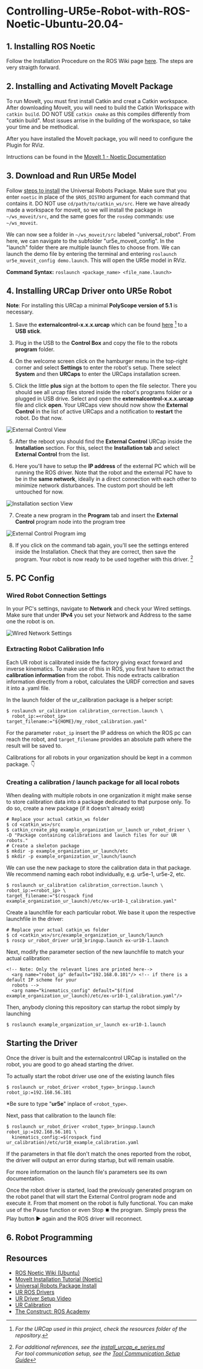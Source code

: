 # Controlling-UR5e-Robot-with-ROS-Noetic-Ubuntu-20.04-


## 1. Installing ROS Noetic

Follow the Installation Procedure on the ROS Wiki page [here](https://wiki.ros.org/noetic/Installation/Ubuntu). The steps are very straigth forward.

## 2. Installing and Activating MoveIt Package

To run MoveIt, you must first install Catkin and creat a Catkin workspace. After downloading MoveIt, you will need to build the Catkin Workspace with `catkin build`. DO NOT USE `catkin cmake` as this compiles differently from "catkin build". Most issues arrise in the building of the workspace, so take your time and be methodical.

After you have installed the MoveIt package, you will need to configure the Plugin for RViz.

Intructions can be found in the [MoveIt 1 - Noetic Documentation](https://moveit.github.io/moveit_tutorials/doc/getting_started/getting_started.html)

## 3. Download and Run UR5e Model

Follow [steps to install](https://wiki.ros.org/universal_robots) the Universal Robots Package. Make sure that you enter `noetic` in place of the `$ROS_DISTRO` argument for each command that contains it. DO NOT use `cd/path/to/catkin_ws/src`. Here we have already made a workspace for moveit, so we will install the package in `~/ws_moveit/src`, and the same goes for the `rosdep` commands: use `~/ws_moveit`.

We can now see a folder in `~/ws_moveit/src` labeled "universal_robot". From here, we can navigate to the subfolder "ur5e_moveit_config". In the "launch" folder there are multiple launch files to choose from. We can launch the demo file by entering the terminal and entering 
`roslaunch ur5e_moveit_config demo.launch`. This will open the UR5e model in RViz.

**Command Syntax:** `roslaunch <package_name> <file_name.launch>`


## 4. Installing URCap Driver onto UR5e Robot

**Note**: For installing this URCap a minimal **PolyScope version of 5.1** is necessary.

1. Save the **externalcontrol-x.x.x.urcap** which can be found [here](https://github.com/UniversalRobots/Universal_Robots_ExternalControl_URCap/releases) [^1] to a **USB stick**.

[^1]: *For the URCap used in this project, check the resources folder of the repository.* 

3. Plug in the USB to the **Control Box** and copy the file to the robots **program** folder.

4. On the welcome screen click on the hamburger menu in the top-right corner and select **Settings** to enter the robot's setup. There select **System** and then **URCaps** to enter the URCaps installation screen.

5. Click the little **plus** sign at the bottom to open the file selector. There you should see all urcap files stored inside the robot's programs folder or a plugged in USB drive. Select and open the **externalcontrol-x.x.x.urcap** file and click **open**. Your URCaps view should now show the **External Control** in the list of active URCaps and a notification to **restart** the robot. Do that now.
   
![External Control View](https://github.com/UniversalRobots/Universal_Robots_ROS_Driver/raw/master/ur_robot_driver/doc/initial_setup_images/es_05_urcaps_installed.png)
 
5. After the reboot you should find the **External Control** URCap inside the **Installation** section. For this, select the **Installation tab** and select **External Control** from the list.
    
6. Here you'll have to setup the **IP address** of the external PC which will be running the ROS driver. Note that the robot and the external PC have to be in the **same network**, ideally in a direct connection with each other to minimize network disturbances. The custom port should be left untouched for now.

![Installation section View](https://github.com/UniversalRobots/Universal_Robots_ROS_Driver/raw/master/ur_robot_driver/doc/initial_setup_images/es_07_installation_excontrol.png)

7. Create a new program in the **Program** tab and insert the **External Control** program node into the program tree
  
![External Control Program img](https://github.com/UniversalRobots/Universal_Robots_ROS_Driver/raw/master/ur_robot_driver/doc/initial_setup_images/es_11_program_view_excontrol.png)

8. If you click on the command tab again, you'll see the settings entered inside the Installation. Check that they are correct, then save the program. Your robot is now ready to be used together with this driver. [^2]

[^2]: *For additional references, see the [install_urcap_e_series.md](https://github.com/UniversalRobots/Universal_Robots_ROS_Driver/blob/master/ur_robot_driver/doc/install_urcap_e_series.md)*
      <br>*For tool communication setup, see the [Tool Communication Setup Guide](https://github.com/UniversalRobots/Universal_Robots_ROS_Driver/blob/master/ur_robot_driver/doc/setup_tool_communication.md)*

## 5. PC Config

### Wired Robot Connection Settings

In your PC's settings, navigate to **Network** and check your Wired settings. Make sure that under **IPv4** you set your Network and Address to the same one the robot is on.

![Wired Network Settings](/src/pc_wired_settings.png)

### Extracting Robot Calibration Info

Each UR robot is calibrated inside the factory giving exact forward and inverse kinematics. To make use of this in ROS, you first have to extract the **calibration information** from the robot.
This node extracts calibration information directly from a robot, calculates the URDF correction and saves it into a .yaml file.

In the launch folder of the ur_calibration package is a helper script:

```
$ roslaunch ur_calibration calibration_correction.launch \
  robot_ip:=<robot_ip> target_filename:="${HOME}/my_robot_calibration.yaml"
```

For the parameter `robot_ip` insert the IP address on which the ROS pc can reach the robot, and `target_filename` provides an absolute path where the result will be saved to. 

Calibrations for all robots in your organization should be kept in a common package. 👇

### Creating a calibration / launch package for all local robots

When dealing with multiple robots in one organization it might make sense to store calibration data into a package dedicated to that purpose only. To do so, create a new package (if it doesn't already exist)

```
# Replace your actual catkin_ws folder
$ cd <catkin_ws>/src
$ catkin_create_pkg example_organization_ur_launch ur_robot_driver \
-D "Package containing calibrations and launch files for our UR robots."
# Create a skeleton package
$ mkdir -p example_organization_ur_launch/etc
$ mkdir -p example_organization_ur_launch/launch
```

We can use the new package to store the calibration data in that package. We recommend naming each robot individually, e.g. ur5e-1, ur5e-2, etc.

```
$ roslaunch ur_calibration calibration_correction.launch \
robot_ip:=<robot_ip> \
target_filename:="$(rospack find example_organization_ur_launch)/etc/ex-ur10-1_calibration.yaml"
```

Create a launchfile for each particular robot. We base it upon the respective launchfile in the driver:

```
# Replace your actual catkin_ws folder
$ cd <catkin_ws>/src/example_organization_ur_launch/launch
$ roscp ur_robot_driver ur10_bringup.launch ex-ur10-1.launch
```

Next, modify the parameter section of the new launchfile to match your actual calibration:

```
<!-- Note: Only the relevant lines are printed here-->
  <arg name="robot_ip" default="192.168.0.101"/> <!-- if there is a default IP scheme for your
  robots -->
  <arg name="kinematics_config" default="$(find example_organization_ur_launch)/etc/ex-ur10-1_calibration.yaml"/>
```

Then, anybody cloning this repository can startup the robot simply by launching

```
$ roslaunch example_organization_ur_launch ex-ur10-1.launch
```

## Starting the Driver

Once the driver is built and the externalcontrol URCap is installed on the robot, you are good to go ahead starting the driver.

To actually start the robot driver use one of the existing launch files

```
$ roslaunch ur_robot_driver <robot_type>_bringup.launch robot_ip:=192.168.56.101
```
\*Be sure to type "**ur5e**" inplace of `<robot_type>`.


Next, pass that calibration to the launch file:

```
$ roslaunch ur_robot_driver <robot_type>_bringup.launch robot_ip:=192.168.56.101 \
  kinematics_config:=$(rospack find ur_calibration)/etc/ur10_example_calibration.yaml
```

If the parameters in that file don't match the ones reported from the robot, the driver will output an error during startup, but will remain usable.

For more information on the launch file's parameters see its own documentation.

Once the robot driver is started, load the previously generated program on the robot panel that will start the External Control program node and execute it. From that moment on the robot is fully functional. You can make use of the Pause function or even Stop :stop_button: the program. Simply press the Play button :arrow_forward: again and the ROS driver will reconnect.

## 6. Robot Programming



## Resources

- [ROS Noetic Wiki (Ubuntu)](https://wiki.ros.org/noetic/Installation/Ubuntu)
- [MoveIt Installation Tutorial (Noetic)](https://moveit.github.io/moveit_tutorials/doc/getting_started/getting_started.html)
- [Universal Robots Package Install](https://wiki.ros.org/universal_robots)
- [UR ROS Drivers](https://github.com/UniversalRobots/Universal_Robots_ROS_Driver)
- [UR Driver Setup Video](https://www.youtube.com/watch?time_continue=106&v=BS6pFmr7_lA&embeds_referring_euri=https%3A%2F%2Fwww.bing.com%2F&embeds_referring_origin=https%3A%2F%2Fwww.bing.com&source_ve_path=MjM4NTE&feature=emb_title)
- [UR Calibration](https://github.com/UniversalRobots/Universal_Robots_ROS_Driver/blob/master/ur_calibration/README.md)
- [The Construct: ROS Academy](https://www.theconstruct.ai/robotigniteacademy_learnros/ros-courses-library/)
